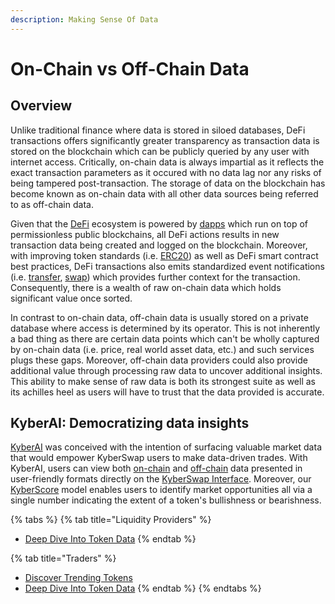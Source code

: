 ```yaml
---
description: Making Sense Of Data
---
```


# On-Chain vs Off-Chain Data

## Overview

Unlike traditional finance where data is stored in siloed databases, DeFi transactions offers significantly greater transparency as transaction data is stored on the blockchain which can be publicly queried by any user with internet access. Critically, on-chain data is always impartial as it reflects the exact transaction parameters as it occured with no data lag nor any risks of being tampered post-transaction. The storage of data on the blockchain has become known as on-chain data with all other data sources being referred to as off-chain data.

Given that the [DeFi](../decentralized-finance/) ecosystem is powered by [dapps](dapps.md) which run on top of permissionless public blockchains, all DeFi actions results in new transaction data being created and logged on the blockchain. Moreover, with improving token standards (i.e. [ERC20](https://ethereum.org/en/developers/docs/standards/tokens/erc-20/)) as well as DeFi smart contract best practices, DeFi transactions also emits standardized event notifications (i.e. [transfer](https://eips.ethereum.org/EIPS/eip-20#transfer-1), [swap](https://github.com/KyberNetwork/ks-classic-sc/blob/master/contracts/DMMPool.sol#L52)) which provides further context for the transaction. Consequently, there is a wealth of raw on-chain data which holds significant value once sorted.

In contrast to on-chain data, off-chain data is usually stored on a private database where access is determined by its operator. This is not inherently a bad thing as there are certain data points which can't be wholly captured by on-chain data (i.e. price, real world asset data, etc.) and such services plugs these gaps. Moreover, off-chain data providers could also provide additional value through processing raw data to uncover additional insights. This ability to make sense of raw data is both its strongest suite as well as its achilles heel as users will have to trust that the data provided is accurate.

## KyberAI: Democratizing data insights

[KyberAI](../../../kyberswap-solutions/kyberai/) was conceived with the intention of surfacing valuable market data that would empower KyberSwap users to make data-driven trades. With KyberAI, users can view both [on-chain](../../../kyberswap-solutions/kyberai/on-chain-indicators/) and [off-chain](../../../kyberswap-solutions/kyberai/technical-indicators/) data presented in user-friendly formats directly on the [KyberSwap Interface](../../../kyberswap-solutions/kyberswap-interface/). Moreover, our [KyberScore](../../../kyberswap-solutions/kyberai/kyberscore.md) model enables users to identify market opportunities all via a single number indicating the extent of a token's bullishness or bearishness.&#x20;

{% tabs %}
{% tab title="Liquidity Providers" %}
* [Deep Dive Into Token Data](../../../kyberswap-solutions/kyberai/user-guides/deep-dive-into-token-data.md)
{% endtab %}

{% tab title="Traders" %}
* [Discover Trending Tokens](../../../kyberswap-solutions/kyberai/user-guides/discover-promising-tokens.md)
* [Deep Dive Into Token Data](../../../kyberswap-solutions/kyberai/user-guides/deep-dive-into-token-data.md)
{% endtab %}
{% endtabs %}
